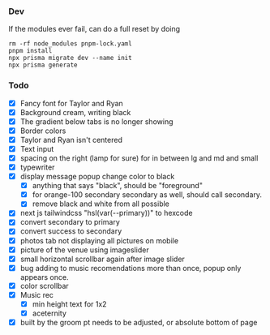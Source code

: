### Dev

If the modules ever fail, can do a full reset by doing 

```
rm -rf node_modules pnpm-lock.yaml
pnpm install
npx prisma migrate dev --name init
npx prisma generate
```

### Todo

- [x] Fancy font for Taylor and Ryan
- [x] Background cream, writing black
- [x] The gradient below tabs is no longer showing
- [x] Border colors
- [x] Taylor and Ryan isn't centered
- [x] Text input
- [x] spacing on the right (lamp for sure) for in between lg and md and small
- [x] typewriter
- [x] display message popup change color to black
    - [x] anything that says "black", should be "foreground" 
    - [x] for orange-100 secondary secondary as well, should call secondary.
    - [x] remove black and white from all possible
- [x] next js tailwindcss "hsl(var(--primary))" to hexcode
- [x] convert secondary to primary
- [x] convert success to secondary
- [x] photos tab not displaying all pictures on mobile
- [x] picture of the venue using imageslider
- [x] small horizontal scrollbar again after image slider
- [x] bug adding to music recomendations more than once, popup only appears once.
- [x] color scrollbar
- [x] Music rec
    - [x] min height text for 1x2
    - [x] aceternity
- [x] built by the groom pt needs to be adjusted, or absolute bottom of page